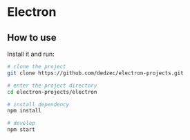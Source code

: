 # Electron

## How to use

Install it and run:

```sh
# clone the project
git clone https://github.com/dedzec/electron-projects.git

# enter the project directory
cd electron-projects/electron

# install dependency
npm install

# develop
npm start
```

